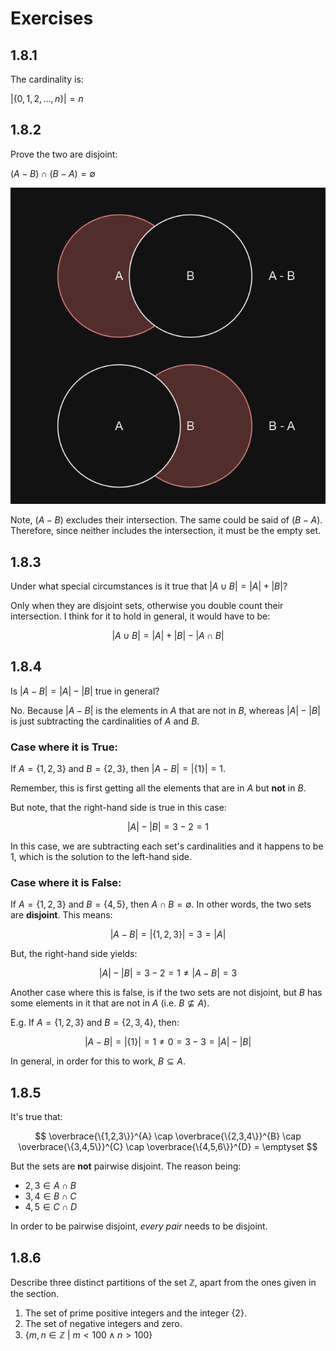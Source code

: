 # Exercises

## 1.8.1
The cardinality is:

$|\{0, 1, 2, \ldots, n\}| = n$

## 1.8.2
Prove the two are disjoint:

$(A - B) \cap (B - A) = \emptyset$

![The disjoint sets](/chapter1/1_8_images/1_8_2.png)

Note, $(A - B)$ excludes their intersection. The same could be said of $(B - A)$.
Therefore, since neither includes the intersection, it must be the empty set.

## 1.8.3
Under what special circumstances is it true that $|A \cup B| = |A| + |B|$?

Only when they are disjoint sets, otherwise you double count their intersection.
I think for it to hold in general, it would have to be:

$$
|A \cup B| = |A| + |B| - |A \cap B|
$$

## 1.8.4
Is $|A - B| = |A| - |B|$ true in general?

No. Because $|A - B|$ is the elements in $A$ that are not in $B$, 
whereas $|A| - |B|$ is just subtracting the cardinalities of $A$ and $B$. 

### Case where it is **True**:

If $A = \{1, 2, 3\}$  and $B = \{2, 3\}$, then $|A - B| = |\{1\}| = 1$.

Remember, this is first getting all the elements that are in $A$ but **not**
in $B$.

But note, that the right-hand side is true in this case:

$$
|A| - |B| = 3 - 2 = 1
$$

In this case, we are subtracting each set's cardinalities and it happens to 
be 1, which is the solution to the left-hand side.

### Case where it is **False**:

If $A = \{1, 2, 3\}$ and $B = \{4, 5\}$, then $A \cap B = \emptyset$. In other
words, the two sets are **disjoint**. This means:

$$
|A - B| = |\{1, 2, 3\}| = 3 = |A|
$$

But, the right-hand side yields:

$$
|A| - |B| = 3 - 2 = 1 \neq |A - B| = 3
$$

Another case where this is false, is if the two sets are not disjoint, but $B$ 
has some elements in it that are not in $A$ (i.e. $B \nsubseteq A$).

E.g. If $A = \{1, 2, 3\}$ and $B = \{2, 3, 4\}$, then:

$$
|A - B| = |\{1\}| = 1 \neq 0 = 3 - 3 = |A| - |B|
$$

In general, in order for this to work, $B \subseteq A$.

## 1.8.5
It's true that:

$$
\overbrace{\{1,2,3\}}^{A} \cap 
\overbrace{\{2,3,4\}}^{B} \cap 
\overbrace{\{3,4,5\}}^{C} \cap 
\overbrace{\{4,5,6\}}^{D} = \emptyset
$$

But the sets are **not** pairwise disjoint. The reason being:

- $2,3 \in A \cap B$
- $3,4 \in B \cap C$
- $4,5 \in C \cap D$

In order to be pairwise disjoint, *every pair* needs to be disjoint.

## 1.8.6
Describe three distinct partitions of the set $\mathbb{Z}$, apart from the ones
given in the section.

1. The set of prime positive integers and the integer $\{2\}$.
2. The set of negative integers and zero.
3. $\{m,n \in \mathbb{Z}\ |\ m < 100 \land n> 100\}$